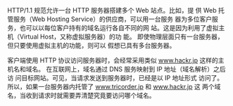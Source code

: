 HTTP/1.1 规范允许一台 HTTP 服务器搭建多个 Web 站点。比如，提 供 Web 托管服务（Web Hosting Service）的供应商，可以用一台服务 器为多位客户服务，也可以以每位客户持有的域名运行各自不同的网 站。这是因为利用了虚拟主机（Virtual Host，又称虚拟服务器）的功 能。 即使物理层面只有一台服务器，但只要使用虚拟主机的功能，则可以 假想已具有多台服务器。


客户端使用 HTTP 协议访问服务器时，会经常采用类似 www.hackr.jp 这样的主机名和域名。 在互联网上，域名通过 DNS 服务映射到 IP 地址（域名解析）之后访 问目标网站。可见，当请求发送到服务器时，已经是以 IP 地址形式 访问了。 所以，如果一台服务器内托管了 www.tricorder.jp 和 www.hackr.jp 这 两个域名，当收到请求时就需要弄清楚究竟要访问哪个域名。